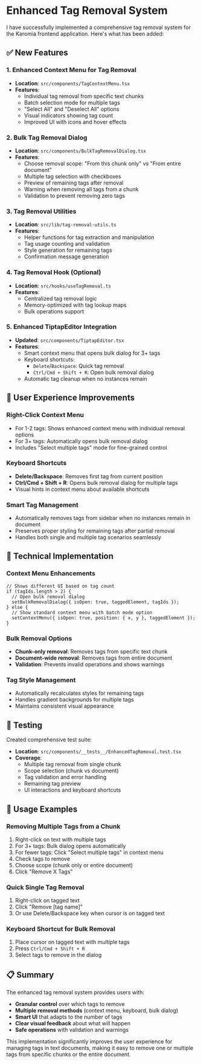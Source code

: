 # Enhanced Tag Removal System

I have successfully implemented a comprehensive tag removal system for the Karomia frontend application. Here's what has been added:

## ✅ New Features

### 1. **Enhanced Context Menu for Tag Removal**

- **Location**: `src/components/TagContextMenu.tsx`
- **Features**:
  - Individual tag removal from specific text chunks
  - Batch selection mode for multiple tags
  - "Select All" and "Deselect All" options
  - Visual indicators showing tag count
  - Improved UI with icons and hover effects

### 2. **Bulk Tag Removal Dialog**

- **Location**: `src/components/BulkTagRemovalDialog.tsx`
- **Features**:
  - Choose removal scope: "From this chunk only" vs "From entire document"
  - Multiple tag selection with checkboxes
  - Preview of remaining tags after removal
  - Warning when removing all tags from a chunk
  - Validation to prevent removing zero tags

### 3. **Tag Removal Utilities**

- **Location**: `src/lib/tag-removal-utils.ts`
- **Features**:
  - Helper functions for tag extraction and manipulation
  - Tag usage counting and validation
  - Style generation for remaining tags
  - Confirmation message generation

### 4. **Tag Removal Hook (Optional)**

- **Location**: `src/hooks/useTagRemoval.ts`
- **Features**:
  - Centralized tag removal logic
  - Memory-optimized with tag lookup maps
  - Bulk operations support

### 5. **Enhanced TiptapEditor Integration**

- **Updated**: `src/components/TiptapEditor.tsx`
- **Features**:
  - Smart context menu that opens bulk dialog for 3+ tags
  - Keyboard shortcuts:
    - `Delete`/`Backspace`: Quick tag removal
    - `Ctrl/Cmd + Shift + R`: Open bulk removal dialog
  - Automatic tag cleanup when no instances remain

## 🎯 User Experience Improvements

### **Right-Click Context Menu**

- For 1-2 tags: Shows enhanced context menu with individual removal options
- For 3+ tags: Automatically opens bulk removal dialog
- Includes "Select multiple tags" mode for fine-grained control

### **Keyboard Shortcuts**

- **Delete/Backspace**: Removes first tag from current position
- **Ctrl/Cmd + Shift + R**: Opens bulk removal dialog for multiple tags
- Visual hints in context menu about available shortcuts

### **Smart Tag Management**

- Automatically removes tags from sidebar when no instances remain in document
- Preserves proper styling for remaining tags after partial removal
- Handles both single and multiple tag scenarios seamlessly

## 🔧 Technical Implementation

### **Context Menu Enhancements**

```tsx
// Shows different UI based on tag count
if (tagIds.length > 2) {
  // Open bulk removal dialog
  setBulkRemovalDialog({ isOpen: true, taggedElement, tagIds });
} else {
  // Show standard context menu with batch mode option
  setContextMenu({ isOpen: true, position: { x, y }, taggedElement });
}
```

### **Bulk Removal Options**

- **Chunk-only removal**: Removes tags from specific text chunk
- **Document-wide removal**: Removes tags from entire document
- **Validation**: Prevents invalid operations and shows warnings

### **Tag Style Management**

- Automatically recalculates styles for remaining tags
- Handles gradient backgrounds for multiple tags
- Maintains consistent visual appearance

## 🧪 Testing

Created comprehensive test suite:

- **Location**: `src/components/__tests__/EnhancedTagRemoval.test.tsx`
- **Coverage**:
  - Multiple tag removal from single chunk
  - Scope selection (chunk vs document)
  - Tag validation and error handling
  - Remaining tag preview
  - UI interactions and keyboard shortcuts

## 🚀 Usage Examples

### **Removing Multiple Tags from a Chunk**

1. Right-click on text with multiple tags
2. For 3+ tags: Bulk dialog opens automatically
3. For fewer tags: Click "Select multiple tags" in context menu
4. Check tags to remove
5. Choose scope (chunk only or entire document)
6. Click "Remove X Tags"

### **Quick Single Tag Removal**

1. Right-click on tagged text
2. Click "Remove [tag name]"
3. Or use Delete/Backspace key when cursor is on tagged text

### **Keyboard Shortcut for Bulk Removal**

1. Place cursor on tagged text with multiple tags
2. Press `Ctrl/Cmd + Shift + R`
3. Select tags to remove in the dialog

## 📋 Summary

The enhanced tag removal system provides users with:

- **Granular control** over which tags to remove
- **Multiple removal methods** (context menu, keyboard, bulk dialog)
- **Smart UI** that adapts to the number of tags
- **Clear visual feedback** about what will happen
- **Safe operations** with validation and warnings

This implementation significantly improves the user experience for managing tags in text documents, making it easy to remove one or multiple tags from specific chunks or the entire document.

